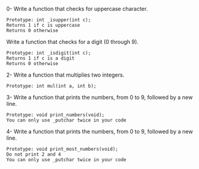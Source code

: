 0- Write a function that checks for uppercase character.

    Prototype: int _isupper(int c);
    Returns 1 if c is uppercase
    Returns 0 otherwise

Write a function that checks for a digit (0 through 9).

    Prototype: int _isdigit(int c);
    Returns 1 if c is a digit
    Returns 0 otherwise

2- Write a function that multiplies two integers.

    Prototype: int mul(int a, int b);

3- Write a function that prints the numbers, from 0 to 9, followed by a new line.

    Prototype: void print_numbers(void);
    You can only use _putchar twice in your code

4- Write a function that prints the numbers, from 0 to 9, followed by a new line.

    Prototype: void print_most_numbers(void);
    Do not print 2 and 4
    You can only use _putchar twice in your code


